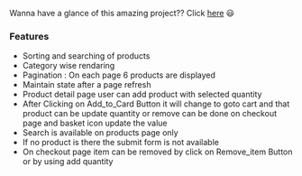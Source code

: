 Wanna have a glance of this amazing project?? Click [here](https://fashionapparel.herokuapp.com/) 😃
### Features
* Sorting and searching of products
* Category wise rendaring
* Pagination : On each page 6 products are displayed
* Maintain state after a page refresh
* Product detail page user can add product with selected quantity 
* After Clicking on Add_to_Card Button it will change to goto cart and that product can be update quantity or remove can be done on checkout page and basket icon update the value
* Search is available on products page only
* If no product is there the submit form is not available 
* On checkout page item can be removed by click on Remove_item Button or by using add quantity
